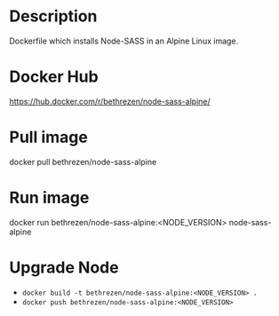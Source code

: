 # Description
Dockerfile which installs Node-SASS in an Alpine Linux image.

# Docker Hub
https://hub.docker.com/r/bethrezen/node-sass-alpine/

# Pull image
docker pull bethrezen/node-sass-alpine

# Run image
docker run bethrezen/node-sass-alpine:<NODE_VERSION> node-sass-alpine

# Upgrade Node

* `docker build -t bethrezen/node-sass-alpine:<NODE_VERSION> .`
* `docker push bethrezen/node-sass-alpine:<NODE_VERSION>`

